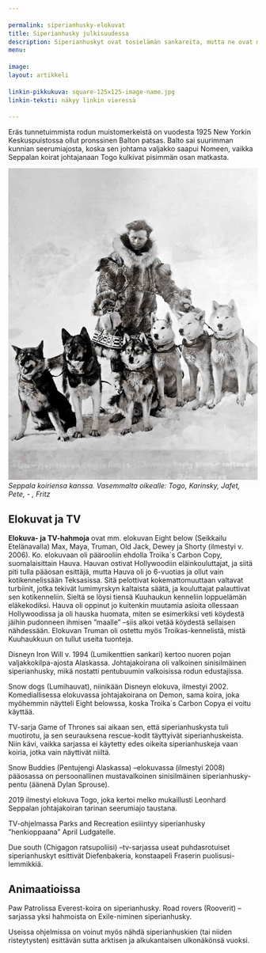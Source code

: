 ```yaml
---

permalink: siperianhusky-elokuvat
title: Siperianhusky julkisuudessa
description: Siperianhuskyt ovat tosielämän sankareita, mutta ne ovat myös esiintyneet useissa elokuvissa ja tv-sarjoissa
menu: 

image: 
layout: artikkeli

linkin-pikkukuva: square-125x125-image-name.jpg
linkin-teksti: näkyy linkin vieressä

---
```


Eräs tunnetuimmista rodun muistomerkeistä on vuodesta 1925 New Yorkin Keskuspuistossa ollut pronssinen Balton patsas. Balto sai suurimman kunnian seerumiajosta, koska sen johtama valjakko saapui Nomeen, vaikka Seppalan koirat johtajanaan Togo kulkivat pisimmän osan matkasta.

![Seppala with his siberian huskies](../images/Leonhard_Seppala_with_dogs.jpg)
*Seppala koiriensa kanssa. Vasemmalta oikealle: Togo, Karinsky, Jafet, Pete, - , Fritz*

## Elokuvat ja TV

**Elokuva- ja TV-hahmoja** ovat mm. elokuvan Eight below (Seikkailu Etelänavalla) Max, Maya, Truman, Old Jack, Dewey ja Shorty (ilmestyi v. 2006). Ko. elokuvaan oli päärooliin ehdolla Troika´s Carbon Copy, suomalaisittain Hauva. Hauvan ostivat Hollywoodiin eläinkouluttajat, ja siitä piti tulla pääosan esittäjä, mutta Hauva oli jo 6-vuotias ja ollut vain kotikennelissään Teksasissa. Sitä pelottivat kokemattomuuttaan valtavat turbiinit, jotka tekivät lumimyrskyn kaltaista säätä, ja kouluttajat palauttivat sen kotikenneliin. Sieltä se löysi tiensä Kuuhaukun kenneliin loppuelämän eläkekodiksi. Hauva oli oppinut jo kuitenkin muutamia asioita ollessaan Hollywoodissa ja oli hauska huomata, miten se esimerkiksi veti köydestä jäihin pudonneen ihmisen ”maalle” –siis alkoi vetää köydestä sellaisen nähdessään. Elokuvan Truman oli ostettu myös Troikas-kennelistä, mistä Kuuhaukkuun on tullut useita tuonteja.

Disneyn Iron Will v. 1994 (Lumikenttien sankari) kertoo nuoren pojan valjakkokilpa-ajosta Alaskassa. Johtajakoirana oli valkoinen sinisilmäinen siperianhusky, mikä nostatti pentubuumin valkoisissa rodun edustajissa.

Snow dogs (Lumihauvat), niinikään Disneyn elokuva, ilmestyi 2002. Komediallisessa elokuvassa johtajakoirana on Demon, sama koira, joka myöhemmin näytteli Eight belowssa, koska Troika´s Carbon Copya ei voitu käyttää.

TV-sarja Game of Thrones sai aikaan sen, että siperianhuskysta tuli muotirotu, ja sen seurauksena rescue-kodit täyttyivät siperianhuskeista. Niin kävi, vaikka sarjassa ei käytetty edes oikeita siperianhuskeja vaan koiria, jotka vain näyttivät niiltä.

Snow Buddies (Pentujengi Alaskassa) –elokuvassa (ilmestyi 2008) pääosassa on persoonallinen mustavalkoinen sinisilmäinen siperianhusky-pentu (äänenä Dylan Sprouse).

2019 ilmestyi elokuva Togo, joka kertoi melko mukaillusti Leonhard Seppalan johtajakoiran tarinan seerumiajo taustana.

TV-ohjelmassa Parks and Recreation esiiintyy siperianhusky ”henkioppaana” April Ludgatelle.

Due south (Chigagon ratsupoliisi) –tv-sarjassa useat puhdasrotuiset siperianhuskyt esittivät Diefenbakeria, konstaapeli Fraserin puolisusi-lemmikkiä.

## Animaatioissa

Paw Patrolissa Everest-koira on siperianhusky. Road rovers (Rooverit) –sarjassa yksi hahmoista on Exile-niminen siperianhusky.

Useissa ohjelmissa on voinut myös nähdä siperianhuskien (tai niiden risteytysten) esittävän sutta arktisen ja alkukantaisen ulkonäkönsä vuoksi.

